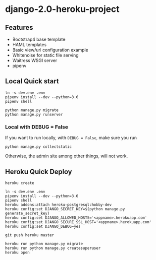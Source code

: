 # django-2.0-heroku-project


## Features

* Bootstrap4 base template
* HAML templates
* Basic view/url configuration example
* Whitenoise for static file serving
* Waitress WSGI server
* pipenv


## Local Quick start

```
ln -s dev.env .env
pipenv install --dev --python=3.6
pipenv shell

python manage.py migrate
python manage.py runserver
```

### Local with DEBUG = False

If you want to run locally,
with `DEBUG = False`,
make sure you run

```
python manage.py collectstatic
```

Otherwise,
the admin site
among other things,
will not work.

## Heroku Quick Deploy

```
heroku create

ln -s dev.env .env
pipenv install --dev --python=3.6
pipenv shell
heroku addons:attach heroku-postgresql:hobby-dev
heroku config:set DJANGO_SECRET_KEY=$(python manage.py generate_secret_key)
heroku config:set DJANGO_ALLOWED_HOSTS='<appname>.herokuapp.com'
heroku config:set DJANGO_SECURE_SSL_HOST='<appname>.herokuapp.com'
heroku config:set DJANGO_DEBUG=yes

git push heroku master

heroku run python manage.py migrate
heroku run python manage.py createsuperuser
heroku open
```
